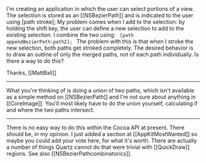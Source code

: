 I'm creating an application in which the user can select portions of a view. The selection is stored as an [[NSBezierPath]] and is indicated to the user using [path stroke]; My problem comes when I add to the selection: by holding the shift key, the user can define a new selection to add to the existing selection. I combine the two using: 
<code>
[path appendBezierPath:path2];
</code>
The problem with this is that when I stroke the new selection, both paths get stroked completely. The desired behavior is to draw an outline of only the merged paths, not of each path individually. Is there a way to do this?

Thanks,
[[MattBall]]

----

What you're thinking of is doing a union of two paths, which isn't available as a simple method on [[NSBezierPath]] and I'm not sure about anything in [[CoreImage]]. You'll most likely have to do the union yourself, calculating if and where the two paths intersect.

----

There is no easy way to do this within the Cocoa API at present. There should be, in my opinion. I just added a section at [[AppKitMostWanted]] so maybe you could add your vote here, for what it's worth. There are actually a number of things Quartz cannot do that were trivial with [[QuickDraw]] regions. See also [[NSBezierPathcombinatorics]].